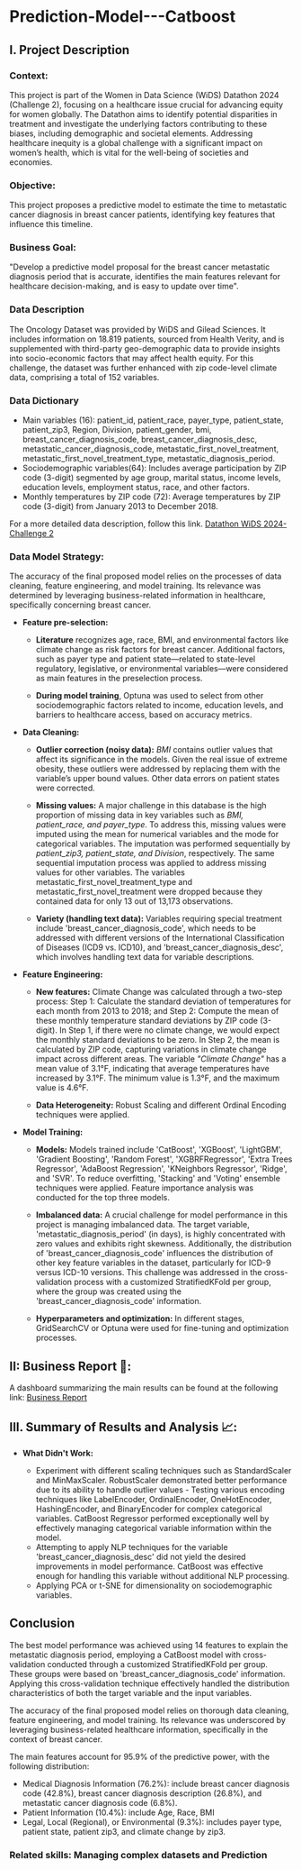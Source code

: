 # Prediction-Model---Catboost

## **I. Project Description**

### **Context:**

This project is part of the Women in Data Science (WiDS) Datathon 2024 (Challenge 2), focusing on a healthcare issue crucial for advancing equity for women globally. The Datathon aims to identify potential disparities in treatment and investigate the underlying factors contributing to these biases, including demographic and societal elements. Addressing healthcare inequity is a global challenge with a significant impact on women’s health, which is vital for the well-being of societies and economies.

### **Objective:**
This project proposes a predictive model to estimate the time to metastatic cancer diagnosis in breast cancer patients, identifying key features that influence this timeline.

### **Business Goal:**
"Develop a predictive model proposal for the breast cancer metastatic diagnosis period that is accurate, identifies the main features relevant for healthcare decision-making, and is easy to update over time".

### **Data Description**

The Oncology Dataset was provided by WiDS and Gilead Sciences. It includes information on 18.819 patients, sourced from Health Verity, and is supplemented with third-party geo-demographic data to provide insights into socio-economic factors that may affect health equity. For this challenge, the dataset was further enhanced with zip code-level climate data, comprising a total of 152 variables.

### **Data Dictionary**

* Main variables (16): patient_id, patient_race, payer_type, patient_state, patient_zip3, Region, Division, patient_gender, bmi, breast_cancer_diagnosis_code, breast_cancer_diagnosis_desc, metastatic_cancer_diagnosis_code, metastatic_first_novel_treatment, metastatic_first_novel_treatment_type, metastatic_diagnosis_period.
* Sociodemographic variables(64): Includes average participation by ZIP code (3-digit) segmented by age group, marital status, income levels, education levels, employment status, race, and other factors.
* Monthly temperatures by ZIP code (72): Average temperatures by ZIP code (3-digit) from January 2013 to December 2018.

For a more detailed data description, follow this link. [Datathon WiDS 2024-Challenge 2](https://www.kaggle.com/competitions/widsdatathon2024-challenge2/data)

### **Data Model Strategy:**

The accuracy of the final proposed model relies on the processes of data cleaning, feature engineering, and model training. Its relevance was determined by leveraging business-related information in healthcare, specifically concerning breast cancer.   

* **Feature pre-selection:**

  - **Literature** recognizes age, race, BMI, and environmental factors like climate change as risk factors for breast cancer. Additional factors, such as payer type and patient state—related to state-level regulatory, legislative, or environmental variables—were considered as main features in the preselection process.

  - **During model training**, Optuna was used to select from other sociodemographic factors related to income, education levels, and barriers to healthcare access, based on accuracy metrics.

* **Data Cleaning:**

  - **Outlier correction (noisy data):** *BMI* contains outlier values that affect its significance in the models. Given the real issue of extreme obesity, these outliers were addressed by replacing them with the variable’s upper bound values. Other data errors on patient states were corrected.

  - **Missing values:** A major challenge in this database is the high proportion of missing data in key variables such as *BMI, patient_race, and payer_type*. To address this, missing values were imputed using the mean for numerical variables and the mode for categorical variables. The imputation was performed sequentially by *patient_zip3, patient_state, and Division*, respectively. The same sequential imputation process was applied to address missing values for other variables. 
  The variables metastatic_first_novel_treatment_type and metastatic_first_novel_treatment were dropped because they contained data for only 13 out of 13,173 observations.

  - **Variety (handling text data):** Variables requiring special treatment include 'breast_cancer_diagnosis_code', which needs to be addressed with different versions of the International Classification of Diseases (ICD9 vs. ICD10), and 'breast_cancer_diagnosis_desc', which involves handling text data for variable descriptions.  

 * **Feature Engineering:**

    - **New features:** Climate Change was calculated through a two-step process: Step 1: Calculate the standard deviation of temperatures for each month from 2013 to 2018; and Step 2: Compute the mean of these monthly temperature standard deviations by ZIP code (3-digit). In Step 1, if there were no climate change, we would expect the monthly standard deviations to be zero. In Step 2, the mean is calculated by ZIP code, capturing variations in climate change impact across different areas. The variable *"Climate Change"* has a mean value of 3.1°F, indicating that average temperatures have increased by 3.1°F. The minimum value is 1.3°F, and the maximum value is 4.6°F.

    - **Data Heterogeneity:** Robust Scaling and different Ordinal Encoding techniques were applied.

* **Model Training:**

  - **Models:** Models trained include 'CatBoost', 'XGBoost', 'LightGBM', 'Gradient Boosting', 'Random Forest', 'XGBRFRegressor', 'Extra Trees Regressor', 'AdaBoost Regression', 'KNeighbors Regressor', 'Ridge', and 'SVR'. To reduce overfitting, 'Stacking' and 'Voting' ensemble techniques were applied. Feature importance analysis was conducted for the top three models. 

  - **Imbalanced data:** A crucial challenge for model performance in this project is managing imbalanced data. The target variable, 'metastatic_diagnosis_period' (in days), is highly concentrated with zero values and exhibits right skewness. Additionally, the distribution of 'breast_cancer_diagnosis_code' influences the distribution of other key feature variables in the dataset, particularly for ICD-9 versus ICD-10 versions. This challenge was addressed in the cross-validation process with a customized StratifiedKFold per group, where the group was created using the 'breast_cancer_diagnosis_code' information.

  - **Hyperparameters and optimization:** In different stages, GridSearchCV or Optuna were used for fine-tuning and optimization processes.
 

## **II: Business Report 📰:**
A dashboard summarizing the main results can be found at the following link: [Business Report](https://infograph.venngage.com/pl/5lQsdECOi68)


## **III. Summary of Results and Analysis 📈**:

* **What Didn't Work:**

  - Experiment with different scaling techniques such as StandardScaler and MinMaxScaler. RobustScaler demonstrated better performance due to its ability to handle outlier values  - Testing various encoding techniques like LabelEncoder, OrdinalEncoder, OneHotEncoder, HashingEncoder, and BinaryEncoder for complex categorical variables. CatBoost Regressor performed exceptionally well by effectively managing categorical variable information within the model.
  - Attempting to apply NLP techniques for the variable 'breast_cancer_diagnosis_desc' did not yield the desired improvements in model performance. CatBoost was effective enough for handling this variable without additional NLP processing.
  - Applying PCA or t-SNE for dimensionality on sociodemographic variables. 

## **Conclusion**

The best model performance was achieved using 14 features to explain the metastatic diagnosis period, employing a CatBoost model with cross-validation conducted through a customized StratifiedKFold per group. These groups were based on 'breast_cancer_diagnosis_code' information. Applying this cross-validation technique effectively handled the distribution characteristics of both the target variable and the input variables. 

The accuracy of the final proposed model relies on thorough data cleaning, feature engineering, and model training. Its relevance was underscored by leveraging business-related healthcare information, specifically in the context of breast cancer.

The main features account for 95.9% of the predictive power, with the following distribution:
  - Medical Diagnosis Information (76.2%): include breast cancer diagnosis code (42.8%), breast cancer diagnosis description (26.8%), and metastatic cancer diagnosis code (6.8%).
  - Patient Information (10.4%): include Age, Race, BMI     
  - Legal, Local (Regional), or Environmental (9.3%): includes payer type, patient state, patient zip3, and climate change by zip3.


### Related skills: Managing complex datasets and Prediction
